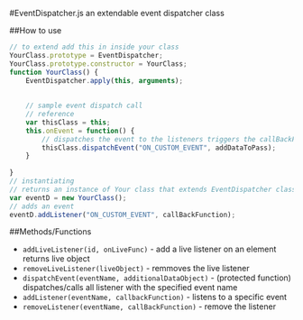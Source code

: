 #EventDispatcher.js
an extendable event dispatcher class

##How to use
```javascript
// to extend add this in inside your class
YourClass.prototype = EventDispatcher;
YourClass.prototype.constructor = YourClass;
function YourClass() {
    EventDispatcher.apply(this, arguments);
    
    
    // sample event dispatch call
    // reference
    var thisClass = this;
    this.onEvent = function() {
        // dispatches the event to the listeners triggers the callBackFunction
        thisClass.dispatchEvent("ON_CUSTOM_EVENT", addDataToPass);
    }
    
}
// instantiating
// returns an instance of Your class that extends EventDispatcher class
var eventD = new YourClass();
// adds an event
eventD.addListener("ON_CUSTOM_EVENT", callBackFunction);
```

##Methods/Functions
* `addLiveListener(id, onLiveFunc)` - add a live listener on an element returns live object
* `removeLiveListener(liveObject)` - remmoves the live listener
* `dispatchEvent(eventName, additionalDataObject)` - (protected function) dispatches/calls all listener with the specified event name
* `addListener(eventName, callbackFunction)` - listens to a specific event
* `removeListener(eventName, callBackFunction)` - remove the listener



